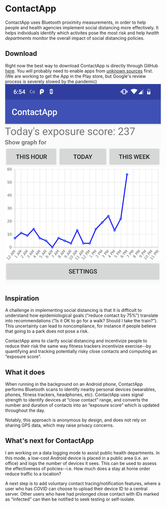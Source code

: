 # ContactApp
ContactApp uses Bluetooth proximity measurements, in order to help people and health agencies implement social distancing more effectively. It helps individuals identify which activites pose the most risk and help *health departments* monitor the overall impact of social distancing policies.


## Download
Right now the best way to download ContactApp is directly through GitHub [here](https://github.com/nathanww/ContactApp/raw/master/app-release.apk).  You will probably need to enable apps from [unknown sources](https://www.technipages.com/where-did-allow-installation-from-unknown-sources-go-in-android) first. (We are working to get the App in the Play store, but Google's review process is severely slowed by the pandemic)
![Screenshot](screenshot2.png?raw=true)
## Inspiration

A challenge in implementing social distancing is that it is difficult to understand how epidemiological goals (“reduce contact by 75%”) translate into recommendations (“Is it OK to go for a walk? Should I take the train?”).   This uncertainty can lead to noncompliance, for instance if people believe that going to a park does not pose a risk.

ContactApp aims to clarify social distancing and incentivize people to reduce their risk the same way fitness trackers incentivize exercise--by quantifying and tracking potentially risky close contacts and computing an “exposure score”. 

## What it does
When running in the background on an Android phone, ContactApp performs Bluetooth scans to identify nearby personal devices (wearables, phones, fitness trackers, headphones, etc). ContactApp uses signal strength to identify devices at “close contact” range, and converts the number and duration of contacts into an “exposure score” which is updated throughout the day.

Notably, this approach is anonymous by design, and does not rely on sharing GPS data, which may raise privacy concerns.

## What's next for ContactApp
I am working on a data logging mode to assist public health departments. In this mode, a low-cost Android device is placed in a public area (i.e. an office) and logs the number of devices it sees. This can be used to assess the effectiveness of policies--i.e. How much does a stay at home order reduce traffic to a location?

A next step is to add voluntary contact tracing/notification features, where a user who has COVID can choose to upload their device ID to a central server. Other users who have had prolonged close contact with IDs marked as “infected” can then be notified to seek testing or self-isolate. 

